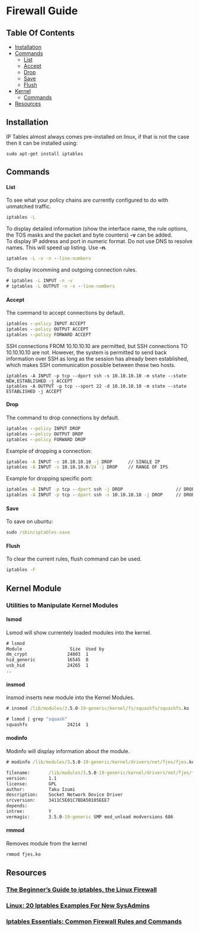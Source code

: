# Firewall Guide

## Table Of Contents

* <a href="#installation">Installation</a>
* <a href="#commands">Commands</a>
  * <a href="#list">List</a>
  * <a href="#accept">Accept</a>
  * <a href="#drop">Drop</a>
  * <a href="#save">Save</a>
  * <a href="#flush">Flush</a>
* <a href="#kernelid">Kernel</a>
  * <a href="#kernelUtitiliesid">Commands</a>
* <a href="#resources">Resources</a>
  


<a id ="#installation"></a>
## Installation
IP Tables almost always comes pre-installed on linux, if that is not the case then it can be installed using:

```command line
sudo apt-get install iptables
```

<a id ="#commands"></a>
## Commands

<a id ="#list"></a>
#### List
To see what your policy chains are currently configured to do with unmatched traffic.

```cmd
iptables -L
```

To display detailed information (show the interface name, the rule options, the TOS masks and the packet and byte counters) **-v** can be added.</br>
To display IP address and port in numeric format. Do not use DNS to resolve names. This will speed up listing. Use **-n**.

```cmd
iptables -L -v -n --line-numbers
```

To display incomming and outgoing connection rules.

```cmd
# iptables -L INPUT -n -v
# iptables -L OUTPUT -n -v --line-numbers
```


<a id ="#accept"></a>
#### Accept
The command to accept connections by default.

```cmd
iptables --policy INPUT ACCEPT
iptables --policy OUTPUT ACCEPT
iptables --policy FORWARD ACCEPT
```

SSH connections FROM 10.10.10.10 are permitted, but SSH connections TO 10.10.10.10 are not. However, the system is permitted to send back information over SSH as long as the session has already been established, which makes SSH communication possible between these two hosts.

```
iptables -A INPUT -p tcp --dport ssh -s 10.10.10.10 -m state --state NEW,ESTABLISHED -j ACCEPT
iptables -A OUTPUT -p tcp --sport 22 -d 10.10.10.10 -m state --state ESTABLISHED -j ACCEPT
```

<a id ="#drop"></a>
#### Drop
The command to drop connections by default.

```cmd
iptables --policy INPUT DROP
iptables --policy OUTPUT DROP
iptables --policy FORWARD DROP
```

Example of dropping a connection:

```cmd
iptables -A INPUT -s 10.10.10.10 -j DROP      // SINGLE IP
iptables -A INPUT -s 10.10.10.0/24 -j DROP    // RANGE OF IPS
```

Example for dropping specific port:

```cmd
iptables -A INPUT -p tcp --dport ssh -j DROP                    // DROPS ANY SSH CONNECTION
iptables -A INPUT -p tcp --dport ssh -s 10.10.10.10 -j DROP     // DROPS SSH CONNECITON FROM SPECIFIED IP
```

<a id ="#saving"></a>
#### Save
To save on ubuntu:

```cmd
sudo /sbin/iptables-save
```

<a id ="#flush"></a>
#### Flush
To clear the current rules, flush command can be used.

```cmd
iptables -F
```

<a id ="#kernelid"></a>
## Kernel Module

<a id = "#kernelUtitiliesid"> </a>
### Utilities to Manipulate Kernel Modules

#### lsmod
Lsmod will show currentely loaded modules into the kernel.

```cmd
# lsmod
Module                  Size  Used by
dm_crypt               24803  1 
hid_generic            16545  0
usb_hid                24265  1 
..
```

#### insmod
Insmod inserts new module into the Kernel Modules.

```cmd
# insmod /lib/modules/3.5.0-19-generic/kernel/fs/squashfs/squashfs.ko

# lsmod | grep "squash"
squashfs               24214  1
```

#### modinfo
Modinfo will display information about the module.

```cmd
# modinfo /lib/modules/3.5.0-19-generic/kernel/drivers/net/fjes/fjes.ko

filename:       /lib/modules/3.5.0-19-generic/kernel/drivers/net/fjes/fjes.ko
version:        1.1
license:        GPL
author:         Taku Izumi
description:    Socket Network Device Driver
srcversion:     3411C5E01C7BDA50105EEE7
depends:        
intree:         Y
vermagic:       3.5.0-19-generic SMP mod_unload modversions 686
```

#### rmmod
Removes module from the kernel

```cmd
rmmod fjes.ko
```

<a id ="#resources"></a>
## Resources

### <a href="https://www.howtogeek.com/177621/the-beginners-guide-to-iptables-the-linux-firewall/">The Beginner’s Guide to iptables, the Linux Firewall</a>

### <a href="https://www.cyberciti.biz/tips/linux-iptables-examples.html">Linux: 20 Iptables Examples For New SysAdmins</a>

### <a href="https://www.digitalocean.com/community/tutorials/iptables-essentials-common-firewall-rules-and-commands">Iptables Essentials: Common Firewall Rules and Commands</a>

